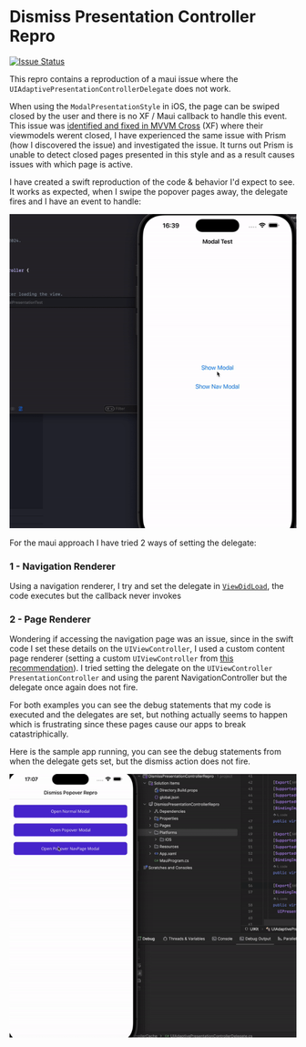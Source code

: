 # Dismiss Presentation Controller Repro

[![Issue Status](https://img.shields.io/github/issues/detail/state/dotnet/maui/20473)](https://github.com/dotnet/maui/issues/20473)

This repro contains a reproduction of a maui issue where the `UIAdaptivePresentationControllerDelegate` does not work.

When using the `ModalPresentationStyle` in iOS, the page can be swiped closed by the user and there is no XF / Maui callback to handle this event. This issue was [identified and fixed in MVVM Cross](https://github.com/MvvmCross/MvvmCross/issues/3546) (XF) where their viewmodels werent closed, I have experienced the same issue with Prism (how I discovered the issue) and investigated the issue. It turns out Prism is unable to detect closed pages presented in this style and as a result causes issues with which page is active.

I have created a swift reproduction of the code & behavior I'd expect to see. It works as expected, when I swipe the popover pages away, the delegate fires and I have an event to handle:

![Native sample which works](assets/native-working-example.gif)

For the maui approach I have tried 2 ways of setting the delegate:

### 1 - Navigation Renderer

Using a navigation renderer, I try and set the delegate in [`ViewDidLoad`](https://github.com/Axemasta/DismissPresentationControllerRepro/blob/819ed2e5639167e328cfb70a98125198503eccdb/Maui/DismissPresentationControllerRepro/Platforms/iOS/Handlers/DismissAwareNavigationPageHandler.cs#L16), the code executes but the callback never invokes

### 2 - Page Renderer

Wondering if accessing the navigation page was an issue, since in the swift code I set these details on the `UIViewController`, I used a custom content page renderer (setting a custom `UIViewController` from [this recommendation](https://github.com/dotnet/maui/issues/7174#issuecomment-1505519377)). I tried setting the delegate on the `UIViewController` `PresentationController` and using the parent NavigationController but the delegate once again does not fire.

For both examples you can see the debug statements that my code is executed and the delegates are set, but nothing actually seems to happen which is frustrating since these pages cause our apps to break catastriphically.

Here is the sample app running, you can see the debug statements from when the delegate gets set, but the dismiss action does not fire.

![Maui issue being demonstrated](assets/maui-broken-example.gif)